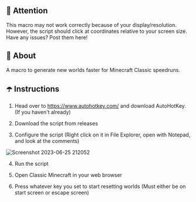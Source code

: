 ## 🗿 Attention ##

This macro may not work correctly because of your display/resolution. 
However, the script should click at coordinates relative to your screen size.
Have any issues? Post them here!

## 👾 About ##

A macro to generate new worlds faster for Minecraft Classic speedruns.

## ☂️ Instructions ##

1) Head over to https://www.autohotkey.com/ and download AutoHotKey. (If you haven't already)

2) Download the script from releases

3) Configure the script (Right click on it in File Explorer, open with Notepad, and look at the comments)

![Screenshot 2023-06-25 212052](https://github.com/fourwastaken/Speedrunning-Macro/assets/129012041/bad050e8-ff7e-4dc0-8a15-0f4ff51449cc)

4) Run the script

5) Open Classic Minecraft in your web browser

6) Press whatever key you set to start resetting worlds (Must either be on start screen or escape screen)
